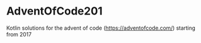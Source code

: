 # AdventOfCode201
Kotlin solutions for the advent of code (https://adventofcode.com/) starting from 2017
